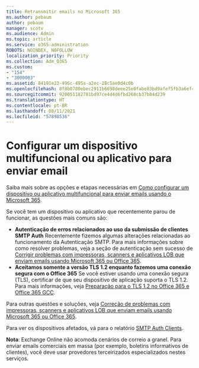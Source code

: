 ```yaml
---
title: Retransmitir emails no Microsoft 365
ms.author: pebaum
author: pebaum
manager: scotv
ms.audience: Admin
ms.topic: article
ms.service: o365-administration
ROBOTS: NOINDEX, NOFOLLOW
localization_priority: Priority
ms.collection: Adm_O365
ms.custom:
- "154"
- "3000003"
ms.assetid: 84191e23-496c-495a-a2ec-28c5ae0d4c0b
ms.openlocfilehash: 8f8b0780ebec2911b6698deee25e0fabe83bd9afef5fb3a6ef4c51cccd67fc7c
ms.sourcegitcommit: 920051182781bd97ce4d4d6fbd268cb37b84d239
ms.translationtype: HT
ms.contentlocale: pt-BR
ms.lasthandoff: 08/11/2021
ms.locfileid: "57898536"
---
```

# <a name="set-up-a-multifunction-device-or-application-to-send-email"></a>Configurar um dispositivo multifuncional ou aplicativo para enviar email

Saiba mais sobre as opções e etapas necessárias em [Como configurar um dispositivo ou aplicativo multifuncional para enviar emails usando o Microsoft 365](https://docs.microsoft.com/Exchange/mail-flow-best-practices/how-to-set-up-a-multifunction-device-or-application-to-send-email-using-microsoft-365-or-office-365).
  
Se você tem um dispositivo ou aplicativo que recentemente parou de funcionar, as questões mais comuns são:

- **Autenticação de erros relacionados ao uso da submissão de clientes SMTP Auth** Recentemente fizemos algumas alterações relacionadas ao funcionamento da Autenticação SMTP. Para mais informações sobre como resolver problemas, veja a seção de autenticação sem sucesso de [Corrigir problemas com impressoras, scanners e aplicativos LOB que enviam emails usando Microsoft 365 ou Office 365](https://docs.microsoft.com/Exchange/mail-flow-best-practices/fix-issues-with-printers-scanners-and-lob-applications-that-send-email-using-off#error-authentication-unsuccessful).
- **Aceitamos somente a versão TLS 1.2 enquanto fazemos uma conexão segura com o Office 365** Se você estiver usando uma conexão segura (TLS), certificar de que seu dispositivo de aplicação suporta o TLS 1.2. Para mais informações, veja [Preparação para o TLS 1.2 no Office 365 e Office 365 GCC](https://docs.microsoft.com/microsoft-365/compliance/prepare-tls-1.2-in-office-365).
 
Para outras questões e soluções, veja [Correção de problemas com impressoras, scanners e aplicativos LOB que enviam emails usando Microsoft 365 ou Office 365](https://docs.microsoft.com/Exchange/mail-flow-best-practices/fix-issues-with-printers-scanners-and-lob-applications-that-send-email-using-off).

Para ver os dispositivos afetados, vá para o relatório [SMTP Auth Clients](https://protection.office.com/mailflow/dashboard).

**Nota**: Exchange Online não acomoda cenários de correio a granel. Para enviar emails comerciais em massa (por exemplo, boletins informativos de clientes), você deve usar provedores terceirizados especializados nestes serviços.
